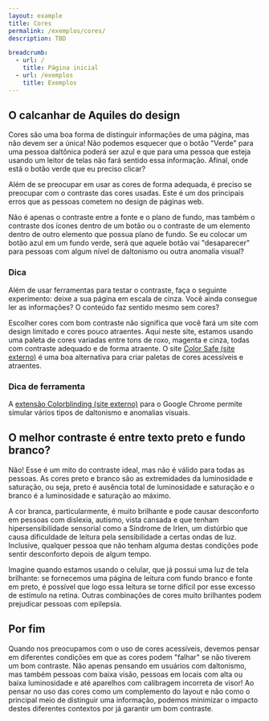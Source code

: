 ```yaml
---
layout: example
title: Cores
permalink: /exemplos/cores/
description: TBD

breadcrumb:
  - url: /
    title: Página inicial
  - url: /exemplos
    title: Exemplos
---
```


## O calcanhar de Aquiles do design

Cores são uma boa forma de distinguir informações de uma página, mas não devem ser a única! Não podemos esquecer que o botão "Verde" para uma pessoa daltônica poderá ser azul e que para uma pessoa que esteja usando um leitor de telas não fará sentido essa informação. Afinal, onde está o botão verde que eu preciso clicar?

Além de se preocupar em usar as cores de forma adequada, é preciso se preocupar com o contraste das cores usadas. Este é um dos principais erros que as pessoas cometem no design de páginas web.

Não é apenas o contraste entre a fonte e o plano de fundo, mas também o contraste dos ícones dentro de um botão ou o contraste de um elemento dentro de outro elemento que possua plano de fundo. Se eu colocar um botão azul em um fundo verde, será que aquele botão vai "desaparecer" para pessoas com algum nível de daltonismo ou outra anomalia visual?

<div class="tip">
  <h3 class="tip-title">Dica</h3>
  <p>Além de usar ferramentas para testar o contraste, faça o seguinte experimento: deixe a sua página em escala de cinza. Você ainda consegue ler as informações? O conteúdo faz sentido mesmo sem cores?</p>
</div>

Escolher cores com bom contraste não significa que você fará um site com design limitado e cores pouco atraentes. Aqui neste site, estamos usando uma paleta de cores variadas entre tons de roxo, magenta e cinza, todas com contraste adequado e de forma atraente. O site [Color Safe (site externo)](http://colorsafe.co/) é uma boa alternativa para criar paletas de cores acessíveis e atraentes.

<div class="tip">
  <h3 class="tip-title">Dica de ferramenta</h3>

  <p>A <a href="https://chrome.google.com/webstore/detail/colorblinding/dgbgleaofjainknadoffbjkclicbbgaa">extensão Colorblinding (site externo)</a> para o Google Chrome permite simular vários tipos de daltonismo e anomalias visuais.</p>
</div>

## O melhor contraste é entre texto preto e fundo branco?

Não! Esse é um mito do contraste ideal, mas não é válido para todas as pessoas. As cores preto e branco são as extremidades da luminosidade e saturação, ou seja, preto é ausência total de luminosidade e saturação e o branco é a luminosidade e saturação ao máximo. 

A cor branca, particularmente, é muito brilhante e pode causar desconforto em pessoas com dislexia, autismo, vista cansada e que tenham hipersensibilidade sensorial como a Síndrome de Irlen, um distúrbio que causa dificuldade de leitura pela sensibilidade a certas ondas de luz. Inclusive, qualquer pessoa que não tenham alguma destas condições pode sentir desconforto depois de algum tempo. 

Imagine quando estamos usando o celular, que já possui uma luz de tela brilhante: se fornecemos uma página de leitura com fundo branco e fonte em preto, é possível que logo essa leitura se torne difícil por esse excesso de estímulo na retina. Outras combinações de cores muito brilhantes podem prejudicar pessoas com epilepsia.

## Por fim

Quando nos preocupamos com o uso de cores acessíveis, devemos pensar em diferentes condições em que as cores podem "falhar" se não tiverem um bom contraste. Não apenas pensando em usuários com daltonismo, mas também pessoas com baixa visão, pessoas em locais com alta ou baixa luminosidade e até aparelhos com calibragem incorreta de visor! Ao pensar no uso das cores como um complemento do layout e não como o principal meio de distinguir uma informação, podemos minimizar o impacto destes diferentes contextos por já garantir um bom contraste.